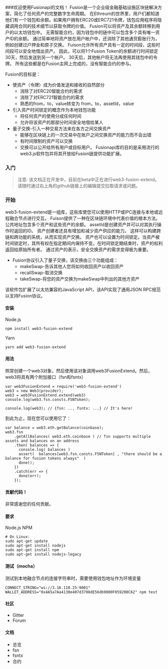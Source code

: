 ###欢迎使用Fusionapi的文档！
Fusion是一个企业级金融基础设施区块链解决方案，简化了任何资产的完整数字生命周期。
在Ethreum的世界里，用户们都知道他们有一个钱包和余额。如果用户拥有ERC20或ERC721令牌，钱包应用程序将隐藏调用合同的技术细节以获取令牌的价值。
Fusion可以将资产及其余额转移到用户的以太坊钱包中。
无需智能合约，因为钱包中的链中可以包含多个具有唯一资产ID的余额。
通过简单地将资产放在用户帐户中，还消除了其他通货膨胀行为，例如创建过户押金和原子交换。
Fuison允许所有资产具有一定的时间段，这些时间段可以安全地借出资产。
因此，可以将1个Fusion Token的余额进行时间锁定30天，然后发送到另一个帐户。
30天后，其他帐户将无法再使用其钱包中的令牌。
所有这些都是在Fusion主网上完成的，没有智能合约的参与。

Fusion的目标是：

- 使资产（令牌）成为价值发送和接收的自然部分
    - 消除了对ERC20智能合约的需求
    - 消除了对ERC721智能合约的需求
    - 熟悉的from，to，value转变为 from，to，assetId，value
- 引入资产时间锁定的概念作为本地钱包功能
    - 将任何资产的使用分成任何时间
    - 允许将该资产的那部分时间安全地借给某人
- 量子交换-引入一种交易方法来在各方之间交换资产
    - 能够在区块链上的一次交易中在账户之间交换资产的能力而不会出错
    - 有时间限制的资产可以交换
    - 交换可以公开给所有用户或目标用户。
Fusionapi库的目的是采用流行的web3.js软件包并将其开放给Fusion链提供功能扩展。


### 入门

>注意:
该文档正在开发中，目前在beta中正在进行web3-fusion-extend。请随时通过右上角的github链接上的编辑提交拉取请求或问题。
### 开始
web3-fusion-extend是一组库，这些库使您可以使用HTTP或IPC连接与本地或远程融合节点进行交互。
Fuison提供了一种在区块链环境中代表价值的根本方法。
公共地址包含多个资产和这些资产的余额。
assetId是创建资产并可以对其执行操作时返回的ID。
资产创建者还具有增加和减少资产供应的能力。
这样可以构建跨链和跨功能的系统，从而实现资产交换。
资产也可以设置为时间锁定。当资产被时间锁定时，其所有权在指定期间内保持不变。在时间锁定期结束时，资产的权利返回给原始所有者。
通过资产的表示，安全交换资产的需求变得极为重要。

- Fusion协议引入了量子交换，该交换由三个功能组成：
    - makeSwap-告诉其他人您将如何收回资产以收回资产
    - recallSwap-取消交换
    - takeSwap-将您的资产交换为makeSwap中列出的其他方资产

该软件包扩展了以太坊兼容的JavaScript API，该API实现了通用JSON RPC规范以支持Fusion协议。

#### 安装
Node.js
```code
npm install web3-fusion-extend
```
Yarn
```code
yarn add web3-fusion-extend
```

#### 用法

照常创建一个web3对象，然后使用该对象调用web3FusionExtend。然后，web3将具有两个附加接口（fsn和fsntx）
```code
var web3FusionExtend = require('web3-fusion-extend')
web3 = new Web3(provider);
web3 = web3FusionExtend.extend(web3)
console.log(web3.fsn.consts.FSNToken);
```
```code
console.log(web3); // {fsn: .., fsntx: ...} // It's here!
```

到此为止，现在您可以使用它了：
```code
var balance = web3.eth.getBalance(coinbase);
web3.fsn
    .getAllBalances( web3.eth.coinbase ) // fsn supports multiple assets and balances on an address
    .then( balances => {
      console.log( balances )
      assert(  balances[web3.fsn.consts.FSNToken] , "there should be a balance for fusion tokens always"  )
      done();
    })
    .catch(err => {
      done(err);
    });
```

#### 贡献代码！
非常感谢您的任何贡献。


#### 要求
Node.js NPM

```code
# On Linux:
sudo apt-get update
sudo apt-get install nodejs
sudo apt-get install npm
sudo apt-get install nodejs-legacy
```
#### 测试（mocha）

测试到本地融合节点的连接字符串时，需要使用钱包地址作为环境变量
```code
CONNECT_STRING="ws://3.16.110.25:9001" WALLET_ADDRESS="0x4A5a7Aa4130e407d3708dE56db9000F059200C62" npm test
```

#### 社区
- Gitter
- Forum

#### 文档
- 总览
- fsn
- fsntx
- 合约

